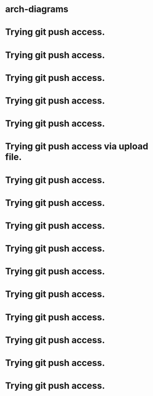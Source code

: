 # arch-diagrams

# Trying git push access.
# Trying git push access.
# Trying git push access.
# Trying git push access.
# Trying git push access.
# Trying git push access via upload file.
# Trying git push access.
# Trying git push access.
# Trying git push access.
# Trying git push access.
# Trying git push access.
# Trying git push access.
# Trying git push access.
# Trying git push access.
# Trying git push access.
# Trying git push access.
